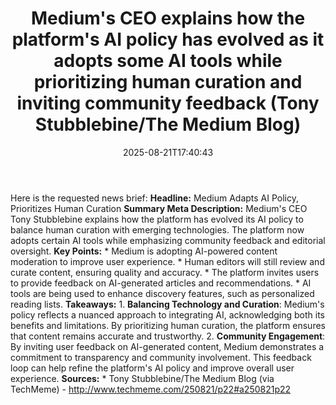 ﻿---
title: "Medium's CEO explains how the platform's AI policy has evolved as it adopts some AI tools while prioritizing human curation and inviting community feedback (Tony Stubblebine/The Medium Blog)"
date: "2025-08-21T17:40:43"
category: "Markets"
summary: ""
slug: "mediums ceo explains how the platforms ai policy has evolved"
source_urls:
  - "http://www.techmeme.com/250821/p22#a250821p22"
seo:
  title: "Medium's CEO explains how the platform's AI policy has evolved as it adopts some AI tools while prioritizing human curation and inviting community feedback (Tony Stubblebine/The Medium Blog) | Hash n Hedge"
  description: ""
  keywords: ["news", "markets", "brief"]
---
Here is the requested news brief:  **Headline:** Medium Adapts AI Policy, Prioritizes Human Curation  **Summary Meta Description:** Medium's CEO Tony Stubblebine explains how the platform has evolved its AI policy to balance human curation with emerging technologies. The platform now adopts certain AI tools while emphasizing community feedback and editorial oversight.  **Key Points:**  * Medium is adopting AI-powered content moderation to improve user experience. * Human editors will still review and curate content, ensuring quality and accuracy. * The platform invites users to provide feedback on AI-generated articles and recommendations. * AI tools are being used to enhance discovery features, such as personalized reading lists.  **Takeaways:**  1. **Balancing Technology and Curation**: Medium's policy reflects a nuanced approach to integrating AI, acknowledging both its benefits and limitations. By prioritizing human curation, the platform ensures that content remains accurate and trustworthy. 2. **Community Engagement**: By inviting user feedback on AI-generated content, Medium demonstrates a commitment to transparency and community involvement. This feedback loop can help refine the platform's AI policy and improve overall user experience.  **Sources:**  * Tony Stubblebine/The Medium Blog (via TechMeme) - http://www.techmeme.com/250821/p22#a250821p22 
